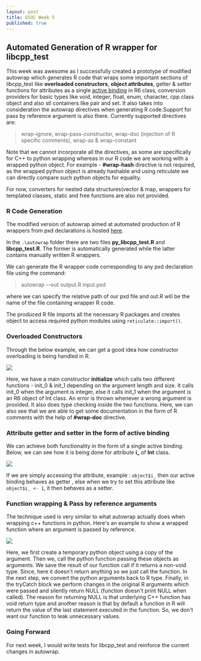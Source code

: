 ```yaml
---
layout: post
title: GSOC Week 5
published: true
---
```

## Automated Generation of R wrapper for libcpp_test

This week was awesome as I successfully created a prototype of modified autowrap which generates R code that wraps some important sections of libcpp_test like **overloaded constructors**, **object attributes**, getter & setter functions for attributes as a single [active binding](https://collinerickson.github.io/2018/01/10/using-active-bindings-in-r6-classes/) in R6 class, conversion providers for basic types like void, integer, float, enum, character, cpp class object and also stl containers like pair and set. It also takes into consideration the autowrap directives  when generating R code.Support for pass by reference argument is also there. Currently supported directives are:

> wrap-ignore, 
wrap-pass-constructor, 
wrap-doc (injection of R specific comments), 
wrap-as & wrap-constant

Note that we cannot incorporate all the directives, as some are specifically for C++ to python wrapping whereas in our R code we are working with a wrapped python object. For example - **#wrap-hash** directive is not required, as the wrapped python object is already hashable and using reticulate we can directly compare such python objects for equality.

For now, converters for nested data structures(vector & map, wrappers for templated classes, static and free functions are also not provided. 

### R Code Generation
The modified version of autowrap aimed at automated production of R wrappers from pxd declarations is hosted [here](https://github.com/24sharkS/autowrap-1).

In the ```.\autowrap``` folder there are two files **py_libcpp_test.R** and **libcpp_test.R**. The former is automatically generated while the latter contains manually written R wrappers.

We can generate the R wrapper code corresponding to any pxd declaration file using the command:

> autowrap --out output.R input.pxd

where we can specify the relative path of our pxd file and out.R will be the name of the file containing wrapper R code.

The produced R file imports all the necessary R packages and creates object to access required python modules using ```reticulate::import()```.

### Overloaded Constructors
Through the below example, we can get a good idea how constructor overloading is being handled in R.

![]({{site.baseurl}}/images/pycharm64_OCgV0GmQPk.png)


Here, we have a main constructor **initialize** which calls two different functions - init_0 & init_1 depending on the argument length and size. It calls init_0 when the argument is integer, else it calls init_1 when the argument is an R6 object of Int class. An error is thrown whenever a wrong argument is provided. It also does type checking inside the two functions. Here, we can also see that we are able to get some documentation in the form of R comments with the help of **#wrap-doc** directive.

### Attribute getter and setter in the form of active binding

We can achieve both functionality in the form of a single active binding. Below, we can see how it is being done for attribute **i_** of **Int** class.


![]({{site.baseurl}}/images/pycharm64_BgUv9fi7KP.png)


If we are simply accessing the attribute, example : ```object$i_``` then our active binding behaves as getter , else when we try to set this attribute like ```object$i_ <- 1```, it then behaves as a setter.


### Function wrapping & Pass by reference arguments

The technique used is very similar to what autowrap actually does when wrapping c++ functions in python. Here's an example to show a wrapped function where an argument is passed by reference.


![]({{site.baseurl}}/images/pycharm64_dvtRpN2mbu.png)


Here, we first create a temporary python object using a copy of the argument. Then we, call the python function passing these objects as arguments. We save the result of our function call if it returns a non-void type. Since, here it doesn't return anything so we just call the function.
In the next step, we convert the python arguments back to R type. Finally, in the tryCatch block we perform changes in the original R arguments	which were passed and silently return NULL (function doesn't print NULL when called). The reason for returning NULL is that underlying C++ function has void return type and another reason is that by default a function in R will return the value of the last statement executed in the function. So, we don't want our function to leak unnecessary values.

### Going Forward
For next week, I would write tests for libcpp_test and reinforce the current changes in autowrap.
